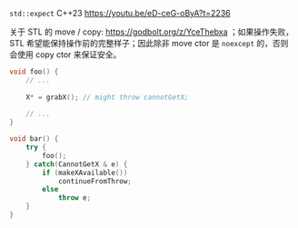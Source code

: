 `std::expect` C++23 https://youtu.be/eD-ceG-oByA?t=2236

关于 STL 的 move / copy: https://godbolt.org/z/YceThebxa ；如果操作失败，STL 希望能保持操作前的完整样子；因此除非 move ctor 是 `noexcept` 的，否则会使用 copy ctor 来保证安全。

```c++
void foo() {
    // ...
    
    X* = grabX(); // might throw cannotGetX;
    
    // ...
}

void bar() {
    try {
        foo();
    } catch(CannotGetX & e) {
        if (makeXAvailable())
            continueFromThrow;
        else
            throw e;
    }
}
```